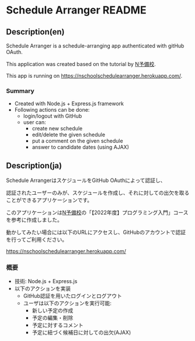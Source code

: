 # Schedule Arranger README

## Description(en)
Schedule Arranger is a schedule-arranging app authenticated with gitHub OAuth.

This application was created based on the tutorial by [N予備校](https://www.nnn.ed.nico/).

This app is running on https://nschoolschedulearranger.herokuapp.com/.

### Summary
- Created with Node.js + Express.js framework
- Following actions can be done:
  - login/logout with GitHub
  - user can:
    - create new schedule
    - edit/delete the given schedule
    - put a comment on the given schedule
    - answer to candidate dates (using AJAX)

## Description(ja)
Schedule ArrangerはスケジュールをGitHub OAuthによって認証し、

認証されたユーザーのみが、スケジュールを作成し、それに対しての出欠を取ることができるアプリケーションです。

このアプリケーションは[N予備校](https://www.nnn.ed.nico)の「【2022年度】プログラミング入門」コースを参考に作成しました。

動かしてみたい場合には以下のURLにアクセスし、GitHubのアカウントで認証を行ってご利用ください。

https://nschoolschedulearranger.herokuapp.com/

### 概要
- 技術: Node.js + Express.js
- 以下のアクションを実装
  - GitHub認証を用いたログインとログアウト
  - ユーザは以下のアクションを実行可能:
    - 新しい予定の作成
    - 予定の編集・削除
    - 予定に対するコメント
    - 予定に紐づく候補日に対しての出欠(AJAX)
